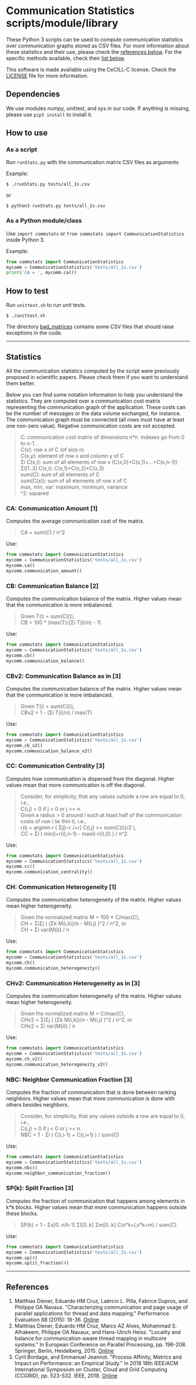 # Communication Statistics scripts/module/library

These Python 3 scripts can be used to compute communication statistics over communication graphs stored as CSV files. For more information about these statistics and their use, please check the [references below](#references). For the specific methods available, check their [list below](#statistics).

This software is made available using the CeCILL-C license. Check the [LICENSE](LICENSE) file for more information.

## Dependencies

We use modules numpy, unittest, and sys in our code. If anything is missing, please use `pip3 install` to install it. 

## How to use

### As a script

Run `runStats.py` with the communication matrix CSV files as arguments

Example:

```console
$ ./runStats.py tests/all_1s.csv
```
or
```console
$ python3 runStats.py tests/all_1s.csv
```

### As a Python module/class

Use `import commstats` or `from commstats import CommunicationStatistics` inside Python 3.

Example:

```python
from commstats import CommunicationStatistics
mycomm = CommunicationStatistics('tests/all_1s.csv')
print('CA = ', mycomm.ca())
```

## How to test

Run `unittest.sh` to run unit tests.

```console
$ ./unittest.sh
```

The directory [bad\_matrices](bad\_matrices/) contains some CSV files that should raise exceptions in the code.

---

## Statistics

All the communication statistics computed by the script were previously proposed in scientific papers. Please check them if you want to understand them better.

Below you can find some notation information to help you understand the statistics. 
They are computed over a communication cost matrix representing the communication graph of the application. 
These costs can be the number of messages or the data volume exchanged, for instance. 
The communication graph must be connected (all rows must have at least one non-zero value).
Negative communication costs are not accepted.

> C: communication cost matrix of dimensions n\*n. Indexes go from 0 to n-1.  
> C(x): row x of C (of size n)  
> C(x,y): element of row x and column y of C  
> Σi C(x,i): sum of all elements of row x (C(x,0)+C(x,1)+...+C(x,n-1))  
> Σi\[1..3\] C(x,i): C(x,1)+C(x,2)+C(x,3)  
> sum(C): sum of all elements of C  
> sum(C(x)): sum of all elements of row x of C  
> max, min, var: maximum, minimum, variance  
> ^2: squared

### CA: Communication Amount \[1\]

Computes the average communication cost of the matrix.

> CA = sum(C) / n^2

Use:
```python
from commstats import CommunicationStatistics
mycomm = CommunicationStatistics('tests/all_1s.csv')
mycomm.ca()
mycomm.communication_amount()
```

### CB: Communication Balance \[2\]

Computes the communication balance of the matrix. Higher values mean that the communication is more imbalanced.

> Given T(i) = sum(C(i)),  
> CB = 100 \* (max(T)/(Σi T(i)/n) - 1)

Use:
```python
from commstats import CommunicationStatistics
mycomm = CommunicationStatistics('tests/all_1s.csv')
mycomm.cb()
mycomm.communication_balance()
```

### CBv2: Communication Balance as in \[3\]

Computes the communication balance of the matrix. Higher values mean that the communication is more imbalanced.

> Given T(i) = sum(C(i)),  
> CBv2 = 1 - (Σi T(i)/n) / max(T)

Use:
```python
from commstats import CommunicationStatistics
mycomm = CommunicationStatistics('tests/all_1s.csv')
mycomm.cb_v2()
mycomm.communication_balance_v2()
```

### CC: Communication Centrality \[3\]

Computes how communication is dispersed from the diagonal. Higher values mean that more communication is off the diagonal.

> Consider, for simplicity, that any values outside a row are equal to 0, i.e.,  
> C(i,j) = 0 if j < 0 or j >= n.  
> Given a radius > 0 around i such at least half of the communication costs of row i lie 
thin it, i.e.,  
> r(i) = argmin r ( Σj\[i-r..i+r\] C(i,j) >= sum(C(i))/2 ),  
> CC = Σi ( min(i+r(i),n-1) - max(i-r(i),0) ) / n^2

Use:
```python
from commstats import CommunicationStatistics
mycomm = CommunicationStatistics('tests/all_1s.csv')
mycomm.cc()
mycomm.communication_centrality()
```

### CH: Communication Heterogeneity \[1\]

Computes the communication heterogeneity of the matrix. Higher values mean higher heterogeneity.

> Given the normalized matrix M = 100 \* C/max(C),  
> CH = ΣiΣj ( (Σk M(i,k))/n - M(i,j) )^2 / n^2, or  
> CH = Σi var(M(i)) / n

Use:
```python
from commstats import CommunicationStatistics
mycomm = CommunicationStatistics('tests/all_1s.csv')
mycomm.ch()
mycomm.communication_heterogeneity()
```

### CHv2: Communication Heterogeneity as in \[3\]

Computes the communication heterogeneity of the matrix. Higher values mean higher heterogeneity.

> Given the normalized matrix M = C/max(C),  
> CHv2 = ΣiΣj ( (Σk M(i,k))/n - M(i,j) )^2 / n^2, or  
> CHv2 = Σi var(M(i)) / n

Use:
```python
from commstats import CommunicationStatistics
mycomm = CommunicationStatistics('tests/all_1s.csv')
mycomm.ch_v2()
mycomm.communication_heterogeneity_v2()
```

### NBC: Neighbor Communication Fraction \[3\]

Computes the fraction of communication that is done between ranking neighbors.
Higher values mean that more communication is done with others besides neighbors.

> Consider, for simplicity, that any values outside a row are equal to 0, i.e.,  
> C(i,j) = 0 if j < 0 or j >= n.  
> NBC = 1 - Σi ( C(i,i-1) + C(i,i+1) ) / sum(C)

Use:
```python
from commstats import CommunicationStatistics
mycomm = CommunicationStatistics('tests/all_1s.csv')
mycomm.nbc()
mycomm.neighbor_communication_fraction()
```

### SP(k): Split Fraction \[3\]

Computes the fraction of communication that happens among elements in k\*k blocks.
Higher values mean that more communication happens outside these blocks.

> SP(k) = 1 - Σs\[0..n/k-1\] Σl\[0..k] Σm\[0..k\] C(s\*k+l,s\*k+m) / sum(C)

Use:
```python
from commstats import CommunicationStatistics
mycomm = CommunicationStatistics('tests/all_1s.csv')
mycomm.sp(4)
mycomm.split_fraction(4)
```

---

## References

1. Matthias Diener, Eduardo HM Cruz, Laércio L. Pilla, Fabrice Dupros, and Philippe OA Navaux. "Characterizing communication and page usage of parallel applications for thread and data mapping." Performance Evaluation 88 (2015): 18-36. [Online](https://doi.org/10.1016/j.peva.2015.03.001)
2. Matthias Diener, Eduardo HM Cruz, Marco AZ Alves, Mohammad S. Alhakeem, Philippe OA Navaux, and Hans-Ulrich Heiss. "Locality and balance for communication-aware thread mapping in multicore systems." In European Conference on Parallel Processing, pp. 196-208. Springer, Berlin, Heidelberg, 2015. [Online](https://doi.org/10.1007/978-3-662-48096-0_16)
3. Cyril Bordage, and Emmanuel Jeannot. "Process Affinity, Metrics and Impact on Performance: an Empirical Study." In 2018 18th IEEE/ACM International Symposium on Cluster, Cloud and Grid Computing (CCGRID), pp. 523-532. IEEE, 2018. [Online](https://doi.org/10.1109/CCGRID.2018.00079)


